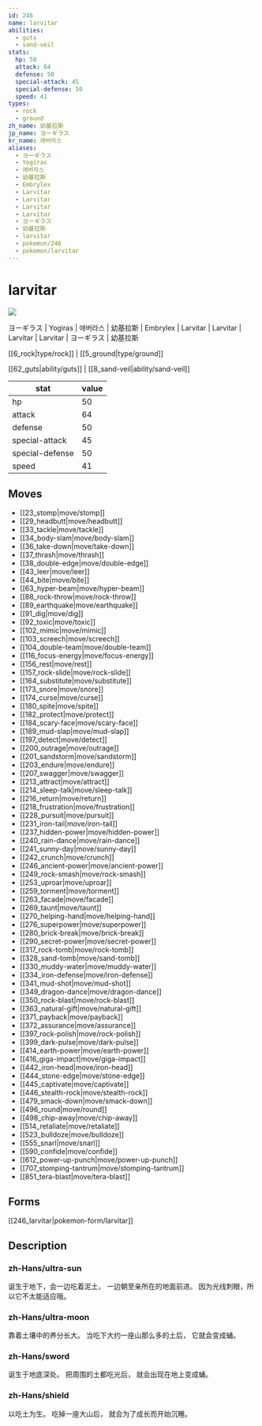 ```yaml
---
id: 246
name: larvitar
abilities:
  - guts
  - sand-veil
stats:
  hp: 50
  attack: 64
  defense: 50
  special-attack: 45
  special-defense: 50
  speed: 41
types:
  - rock
  - ground
zh_name: 幼基拉斯
jp_name: ヨーギラス
kr_name: 애버라스
aliases:
  - ヨーギラス
  - Yogiras
  - 애버라스
  - 幼基拉斯
  - Embrylex
  - Larvitar
  - Larvitar
  - Larvitar
  - Larvitar
  - ヨーギラス
  - 幼基拉斯
  - larvitar
  - pokemon/246
  - pokemon/larvitar
---
```

# larvitar

![](https://raw.githubusercontent.com/PokeAPI/sprites/master/sprites/pokemon/246.png)

ヨーギラス | Yogiras | 애버라스 | 幼基拉斯 | Embrylex | Larvitar | Larvitar | Larvitar | Larvitar | ヨーギラス | 幼基拉斯

[[6_rock|type/rock]] | [[5_ground|type/ground]]

[[62_guts|ability/guts]] | [[8_sand-veil|ability/sand-veil]]

|stat|value|
|---|---|
|hp|50|
|attack|64|
|defense|50|
|special-attack|45|
|special-defense|50|
|speed|41|


## Moves

- [[23_stomp|move/stomp]]
- [[29_headbutt|move/headbutt]]
- [[33_tackle|move/tackle]]
- [[34_body-slam|move/body-slam]]
- [[36_take-down|move/take-down]]
- [[37_thrash|move/thrash]]
- [[38_double-edge|move/double-edge]]
- [[43_leer|move/leer]]
- [[44_bite|move/bite]]
- [[63_hyper-beam|move/hyper-beam]]
- [[88_rock-throw|move/rock-throw]]
- [[89_earthquake|move/earthquake]]
- [[91_dig|move/dig]]
- [[92_toxic|move/toxic]]
- [[102_mimic|move/mimic]]
- [[103_screech|move/screech]]
- [[104_double-team|move/double-team]]
- [[116_focus-energy|move/focus-energy]]
- [[156_rest|move/rest]]
- [[157_rock-slide|move/rock-slide]]
- [[164_substitute|move/substitute]]
- [[173_snore|move/snore]]
- [[174_curse|move/curse]]
- [[180_spite|move/spite]]
- [[182_protect|move/protect]]
- [[184_scary-face|move/scary-face]]
- [[189_mud-slap|move/mud-slap]]
- [[197_detect|move/detect]]
- [[200_outrage|move/outrage]]
- [[201_sandstorm|move/sandstorm]]
- [[203_endure|move/endure]]
- [[207_swagger|move/swagger]]
- [[213_attract|move/attract]]
- [[214_sleep-talk|move/sleep-talk]]
- [[216_return|move/return]]
- [[218_frustration|move/frustration]]
- [[228_pursuit|move/pursuit]]
- [[231_iron-tail|move/iron-tail]]
- [[237_hidden-power|move/hidden-power]]
- [[240_rain-dance|move/rain-dance]]
- [[241_sunny-day|move/sunny-day]]
- [[242_crunch|move/crunch]]
- [[246_ancient-power|move/ancient-power]]
- [[249_rock-smash|move/rock-smash]]
- [[253_uproar|move/uproar]]
- [[259_torment|move/torment]]
- [[263_facade|move/facade]]
- [[269_taunt|move/taunt]]
- [[270_helping-hand|move/helping-hand]]
- [[276_superpower|move/superpower]]
- [[280_brick-break|move/brick-break]]
- [[290_secret-power|move/secret-power]]
- [[317_rock-tomb|move/rock-tomb]]
- [[328_sand-tomb|move/sand-tomb]]
- [[330_muddy-water|move/muddy-water]]
- [[334_iron-defense|move/iron-defense]]
- [[341_mud-shot|move/mud-shot]]
- [[349_dragon-dance|move/dragon-dance]]
- [[350_rock-blast|move/rock-blast]]
- [[363_natural-gift|move/natural-gift]]
- [[371_payback|move/payback]]
- [[372_assurance|move/assurance]]
- [[397_rock-polish|move/rock-polish]]
- [[399_dark-pulse|move/dark-pulse]]
- [[414_earth-power|move/earth-power]]
- [[416_giga-impact|move/giga-impact]]
- [[442_iron-head|move/iron-head]]
- [[444_stone-edge|move/stone-edge]]
- [[445_captivate|move/captivate]]
- [[446_stealth-rock|move/stealth-rock]]
- [[479_smack-down|move/smack-down]]
- [[496_round|move/round]]
- [[498_chip-away|move/chip-away]]
- [[514_retaliate|move/retaliate]]
- [[523_bulldoze|move/bulldoze]]
- [[555_snarl|move/snarl]]
- [[590_confide|move/confide]]
- [[612_power-up-punch|move/power-up-punch]]
- [[707_stomping-tantrum|move/stomping-tantrum]]
- [[851_tera-blast|move/tera-blast]]

## Forms



[[246_larvitar|pokemon-form/larvitar]]

## Description

### zh-Hans/ultra-sun

诞生于地下，会一边吃着泥土，
一边朝至亲所在的地面前进。
因为光线刺眼，所以它不太能适应哦。

### zh-Hans/ultra-moon

靠着土壤中的养分长大。
当吃下大约一座山那么多的土后，
它就会变成蛹。

### zh-Hans/sword

诞生于地底深处。
把周围的土都吃光后，
就会出现在地上变成蛹。

### zh-Hans/shield

以吃土为生。
吃掉一座大山后，
就会为了成长而开始沉睡。

